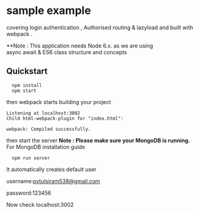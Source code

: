 # sample example 
covering login authentication , Authorised routing & lazyload  and built with webpack .

**Note : This application needs Node 6.x. as we are using  
async await & ES6 class structure and concepts

## Quickstart

```
  npm install 
  npm start 
```
then webpack starts building your project
```
Listening at localhost:3002
Child html-webpack-plugin for "index.html":
    
webpack: Compiled successfully.
```
then start the server
**Note : Please make sure your MongoDB is running.** For MongoDB installation guide

```
  npm run server  
```
It automatically creates default user

username:pvtulsiram538@gmail.com

password:123456

Now check localhost:3002

